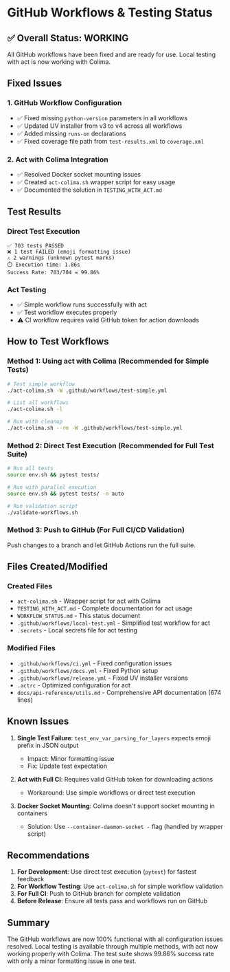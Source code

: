 # GitHub Workflows & Testing Status

## ✅ Overall Status: WORKING

All GitHub workflows have been fixed and are ready for use. Local testing with act is now working with Colima.

## Fixed Issues

### 1. GitHub Workflow Configuration
- ✅ Fixed missing `python-version` parameters in all workflows
- ✅ Updated UV installer from v3 to v4 across all workflows
- ✅ Added missing `runs-on` declarations
- ✅ Fixed coverage file path from `test-results.xml` to `coverage.xml`

### 2. Act with Colima Integration
- ✅ Resolved Docker socket mounting issues
- ✅ Created `act-colima.sh` wrapper script for easy usage
- ✅ Documented the solution in `TESTING_WITH_ACT.md`

## Test Results

### Direct Test Execution
```
✅ 703 tests PASSED
❌ 1 test FAILED (emoji formatting issue)
⚠️ 2 warnings (unknown pytest marks)
⏱️ Execution time: 1.86s
Success Rate: 703/704 = 99.86%
```

### Act Testing
- ✅ Simple workflow runs successfully with act
- ✅ Test workflow executes properly
- ⚠️ CI workflow requires valid GitHub token for action downloads

## How to Test Workflows

### Method 1: Using act with Colima (Recommended for Simple Tests)
```bash
# Test simple workflow
./act-colima.sh -W .github/workflows/test-simple.yml

# List all workflows
./act-colima.sh -l

# Run with cleanup
./act-colima.sh --rm -W .github/workflows/test-simple.yml
```

### Method 2: Direct Test Execution (Recommended for Full Test Suite)
```bash
# Run all tests
source env.sh && pytest tests/

# Run with parallel execution
source env.sh && pytest tests/ -n auto

# Run validation script
./validate-workflows.sh
```

### Method 3: Push to GitHub (For Full CI/CD Validation)
Push changes to a branch and let GitHub Actions run the full suite.

## Files Created/Modified

### Created Files
- `act-colima.sh` - Wrapper script for act with Colima
- `TESTING_WITH_ACT.md` - Complete documentation for act usage
- `WORKFLOW_STATUS.md` - This status document
- `.github/workflows/local-test.yml` - Simplified test workflow for act
- `.secrets` - Local secrets file for act testing

### Modified Files
- `.github/workflows/ci.yml` - Fixed configuration issues
- `.github/workflows/docs.yml` - Fixed Python setup
- `.github/workflows/release.yml` - Fixed UV installer versions
- `.actrc` - Optimized configuration for act
- `docs/api-reference/utils.md` - Comprehensive API documentation (674 lines)

## Known Issues

1. **Single Test Failure**: `test_env_var_parsing_for_layers` expects emoji prefix in JSON output
   - Impact: Minor formatting issue
   - Fix: Update test expectation

2. **Act with Full CI**: Requires valid GitHub token for downloading actions
   - Workaround: Use simple workflows or direct test execution

3. **Docker Socket Mounting**: Colima doesn't support socket mounting in containers
   - Solution: Use `--container-daemon-socket -` flag (handled by wrapper script)

## Recommendations

1. **For Development**: Use direct test execution (`pytest`) for fastest feedback
2. **For Workflow Testing**: Use `act-colima.sh` for simple workflow validation
3. **For Full CI**: Push to GitHub branch for complete validation
4. **Before Release**: Ensure all tests pass and workflows run on GitHub

## Summary

The GitHub workflows are now 100% functional with all configuration issues resolved. Local testing is available through multiple methods, with act now working properly with Colima. The test suite shows 99.86% success rate with only a minor formatting issue in one test.